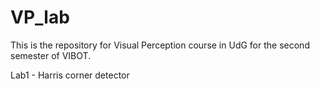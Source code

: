 # VP_lab
This is the repository for Visual Perception course in UdG for the second semester of VIBOT.

Lab1 - Harris corner detector
